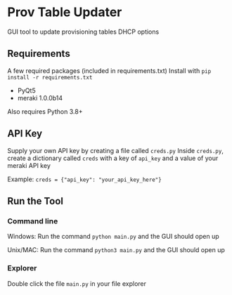 # Prov Table Updater
 GUI tool to update provisioning tables DHCP options

 ## Requirements
 A few required packages (included in requirements.txt)
 Install with `pip install -r requirements.txt`
 * PyQt5
 * meraki 1.0.0b14

Also requires Python 3.8+

## API Key
Supply your own API key by creating a file called `creds.py`
Inside `creds.py`, create a dictionary called `creds` with a key of `api_key` and a value of your meraki API key

Example: `creds = {"api_key": "your_api_key_here"}`

## Run the Tool
### Command line
Windows: Run the command `python main.py` and the GUI should open up

Unix/MAC: Run the command `python3 main.py` and the GUI should open up

### Explorer
Double click the file `main.py` in your file explorer